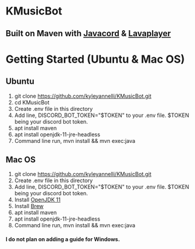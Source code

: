 # KMusicBot
## Built on Maven with [Javacord](https://github.com/Javacord/Javacord) & [Lavaplayer](https://github.com/sedmelluq/lavaplayer)

# Getting Started (Ubuntu & Mac OS)

## Ubuntu
1. git clone https://github.com/kyleyannelli/KMusicBot.git
2. cd KMusicBot
3. Create .env file in this directory
4. Add line, DISCORD_BOT_TOKEN="$TOKEN" to your .env file. $TOKEN being your discord bot token.
5. apt install maven
6. apt install openjdk-11-jre-headless
7. Command line run, mvn install && mvn exec:java

## Mac OS
1. git clone https://github.com/kyleyannelli/KMusicBot.git
2. Create .env file in this directory
3. Add line, DISCORD_BOT_TOKEN="$TOKEN" to your .env file. $TOKEN being your discord bot token.
4. Install [OpenJDK 11](https://www.openlogic.com/openjdk-downloads)
5. Install [Brew](https://brew.sh/)
6. apt install maven
7. apt install openjdk-11-jre-headless
8. Command line run, mvn install && mvn exec:java

#### I do not plan on adding a guide for Windows.
